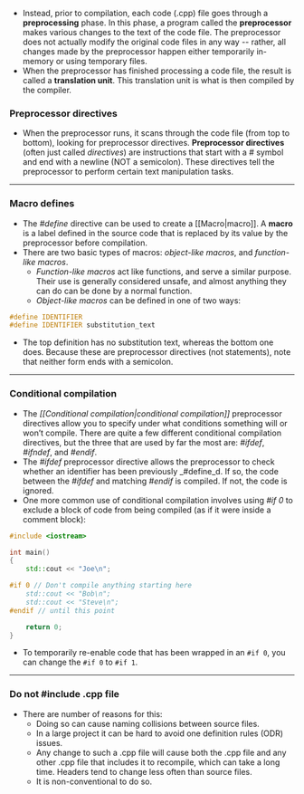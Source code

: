 - Instead, prior to compilation, each code (.cpp) file goes through a **preprocessing** phase. In this phase, a program called the **preprocessor** makes various changes to the text of the code file. The preprocessor does not actually modify the original code files in any way -- rather, all changes made by the preprocessor happen either temporarily in-memory or using temporary files.
- When the preprocessor has finished processing a code file, the result is called a **translation unit**. This translation unit is what is then compiled by the compiler.

### Preprocessor directives
- When the preprocessor runs, it scans through the code file (from top to bottom), looking for preprocessor directives. **Preprocessor directives** (often just called _directives_) are instructions that start with a _#_ symbol and end with a newline (NOT a semicolon). These directives tell the preprocessor to perform certain text manipulation tasks.

---

### Macro defines
- The _\#define_ directive can be used to create a [[Macro|macro]]. A **macro** is a label defined in the source code that is replaced by its value by the preprocessor before compilation.
- There are two basic types of macros: _object-like macros_, and _function-like macros_.
	- _Function-like macros_ act like functions, and serve a similar purpose. Their use is generally considered unsafe, and almost anything they can do can be done by a normal function.
	- _Object-like macros_ can be defined in one of two ways:

```cpp
#define IDENTIFIER
#define IDENTIFIER substitution_text
```
- The top definition has no substitution text, whereas the bottom one does. Because these are preprocessor directives (not statements), note that neither form ends with a semicolon.

---

### Conditional compilation
- The _[[Conditional compilation|conditional compilation]]_ preprocessor directives allow you to specify under what conditions something will or won’t compile. There are quite a few different conditional compilation directives, but the three that are used by far the most are: _#ifdef_, _#ifndef_, and _#endif_.
- The _#ifdef_ preprocessor directive allows the preprocessor to check whether an identifier has been previously _#define_d. If so, the code between the _#ifdef_ and matching _#endif_ is compiled. If not, the code is ignored.
- One more common use of conditional compilation involves using _#if 0_ to exclude a block of code from being compiled (as if it were inside a comment block):
```cpp
#include <iostream>

int main()
{
    std::cout << "Joe\n";

#if 0 // Don't compile anything starting here
    std::cout << "Bob\n";
    std::cout << "Steve\n";
#endif // until this point

    return 0;
}
```
- To temporarily re-enable code that has been wrapped in an `#if 0`, you can change the `#if 0` to `#if 1`.

--- 

### Do not \#include .cpp file
- There are number of reasons for this:
	- Doing so can cause naming collisions between source files.
	- In a large project it can be hard to avoid one definition rules (ODR) issues.
	- Any change to such a .cpp file will cause both the .cpp file and any other .cpp file that includes it to recompile, which can take a long time. Headers tend to change less often than source files.
	- It is non-conventional to do so.